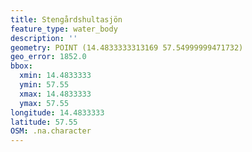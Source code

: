 ```yaml
---
title: Stengårdshultasjön
feature_type: water_body
description: ''
geometry: POINT (14.4833333313169 57.54999999471732)
geo_error: 1852.0
bbox:
  xmin: 14.4833333
  ymin: 57.55
  xmax: 14.4833333
  ymax: 57.55
longitude: 14.4833333
latitude: 57.55
OSM: .na.character
---
```


